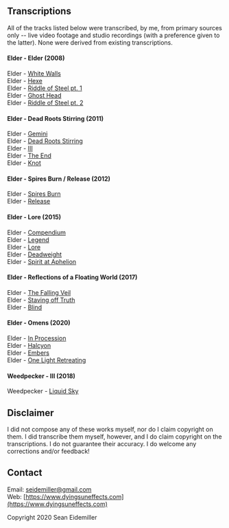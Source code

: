 ## Transcriptions

All of the tracks listed below were transcribed, by me, from primary sources only -- live video footage and studio recordings (with a preference given to the latter). None were derived from existing transcriptions.

#### Elder - Elder (2008)

Elder - [White Walls](https://github.com/sickfknriffs/tabs/blob/master/Elder/Elder/01%20White%20Walls.txt)  
Elder - [Hexe](https://github.com/sickfknriffs/tabs/blob/master/Elder/Elder/02%20Hexe.txt)  
Elder - [Riddle of Steel pt. 1](https://github.com/sickfknriffs/tabs/blob/master/Elder/Elder/03%20Riddle%20of%20Steel%20pt1.txt)  
Elder - [Ghost Head](https://github.com/sickfknriffs/tabs/blob/master/Elder/Elder/04%20Ghost%20Head.txt)  
Elder - [Riddle of Steel pt. 2](https://github.com/sickfknriffs/tabs/blob/master/Elder/Elder/05%20Riddle%20of%20Steel%20pt2.txt)

#### Elder - Dead Roots Stirring (2011)

Elder - [Gemini](https://github.com/sickfknriffs/tabs/blob/master/Elder/DRS/01%20Gemini.txt)  
Elder - [Dead Roots Stirring](https://github.com/sickfknriffs/tabs/blob/master/Elder/DRS/02%20Dead%20Roots%20Stirring.txt)  
Elder - [III](https://github.com/sickfknriffs/tabs/blob/master/Elder/DRS/03%20III.txt)  
Elder - [The End](https://github.com/sickfknriffs/tabs/blob/master/Elder/DRS/04%20The%20End.txt)  
Elder - [Knot](https://github.com/sickfknriffs/tabs/blob/master/Elder/DRS/05%20Knot.txt)

#### Elder - Spires Burn / Release (2012)

Elder - [Spires Burn](https://github.com/sickfknriffs/tabs/blob/master/Elder/Spires/01%20Spires%20Burn.txt)  
Elder - [Release](https://github.com/sickfknriffs/tabs/blob/master/Elder/Spires/02%20Release.txt)

#### Elder - Lore (2015)

Elder - [Compendium](https://github.com/sickfknriffs/tabs/blob/master/Elder/Lore/01%20Compendium.txt)  
Elder - [Legend](https://github.com/sickfknriffs/tabs/blob/master/Elder/Lore/02%20Legend.txt)  
Elder - [Lore](https://github.com/sickfknriffs/tabs/blob/master/Elder/Lore/03%20Lore.txt)  
Elder - [Deadweight](https://github.com/sickfknriffs/tabs/blob/master/Elder/Lore/04%20Deadweight.txt)  
Elder - [Spirit at Aphelion](https://github.com/sickfknriffs/tabs/blob/master/Elder/Lore/05%20Spirit%20at%20Aphelion.txt)

#### Elder - Reflections of a Floating World (2017)

Elder - [The Falling Veil](https://github.com/sickfknriffs/tabs/blob/master/Elder/Reflections/02%20The%20Falling%20Veil.txt)  
Elder - [Staving off Truth](https://github.com/sickfknriffs/tabs/blob/master/Elder/Reflections/03%20Staving%20off%20Truth.txt)  
Elder - [Blind](https://github.com/sickfknriffs/tabs/blob/master/Elder/Reflections/04%20Blind.txt)

#### Elder - Omens (2020)

Elder - [In Procession](https://github.com/sickfknriffs/tabs/blob/master/Elder/Omens/02%20In%20Procession.txt)  
Elder - [Halcyon](https://github.com/sickfknriffs/tabs/blob/master/Elder/Omens/03%20Halcyon.txt)  
Elder - [Embers](https://github.com/sickfknriffs/tabs/blob/master/Elder/Omens/04%20Embers.txt)  
Elder - [One Light Retreating](https://github.com/sickfknriffs/tabs/blob/master/Elder/Omens/05%20One%20Light%20Retreating.txt)

#### Weedpecker - III (2018)

Weedpecker - [Liquid Sky](https://github.com/sickfknriffs/tabs/blob/master/Weedpecker/III/03%20Liquid%20Sky.txt)

## Disclaimer

I did not compose any of these works myself, nor do I claim copyright on them. I did transcribe them myself, however, and I do claim copyright on the transcriptions. I do not guarantee their accuracy. I do welcome any corrections and/or feedback!

## Contact

Email: [seidemiller@gmail.com](mailto:seidemiller@gmail.com)  
Web: [https://www.dyingsuneffects.com](https://www.dyingsuneffects.com)

Copyright 2020 Sean Eidemiller
